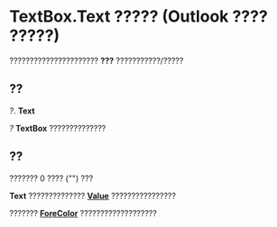 
# TextBox.Text ????? (Outlook ???? ?????)

?????????????????????? **???** ???????????/?????


## ??

 _?_. **Text**

 _?_ **TextBox** ??????????????


## ??

??????? 0 ???? ("") ???

 **Text** ?????????????? **[Value](be7ca611-06df-398c-0ad9-9e0c2815c7e1.md)** ????????????????

??????? **[ForeColor](6a6fb2a7-0434-d254-b825-4ce03c2a8db8.md)** ???????????????????

